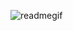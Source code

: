 ![readmegif](https://user-images.githubusercontent.com/88360543/158114165-ba143d2f-4cc3-4589-8a93-85171f4beea6.gif)
